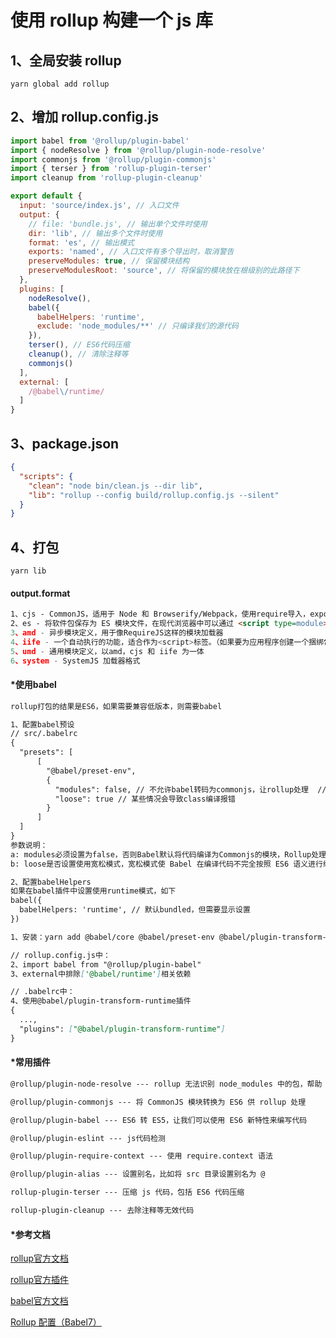 # 使用 rollup 构建一个 js 库

## 1、全局安装 rollup
```shell
yarn global add rollup
```

## 2、增加 rollup.config.js
```javascript
import babel from '@rollup/plugin-babel'
import { nodeResolve } from '@rollup/plugin-node-resolve'
import commonjs from '@rollup/plugin-commonjs'
import { terser } from 'rollup-plugin-terser'
import cleanup from 'rollup-plugin-cleanup'

export default {
  input: 'source/index.js', // 入口文件
  output: {
    // file: 'bundle.js', // 输出单个文件时使用
    dir: 'lib', // 输出多个文件时使用
    format: 'es', // 输出模式
    exports: 'named', // 入口文件有多个导出时，取消警告
    preserveModules: true, // 保留模块结构
    preserveModulesRoot: 'source', // 将保留的模块放在根级别的此路径下
  },
  plugins: [
    nodeResolve(),
    babel({
      babelHelpers: 'runtime',
      exclude: 'node_modules/**' // 只编译我们的源代码
    }),
    terser(), // ES6代码压缩
    cleanup(), // 清除注释等
    commonjs()
  ],
  external: [
    /@babel\/runtime/
  ]
}

```

## 3、package.json
```json
{
  "scripts": {
    "clean": "node bin/clean.js --dir lib",
    "lib": "rollup --config build/rollup.config.js --silent"
  }
}
```

## 4、打包
```shell
yarn lib
```

#### output.format
```markdown
1、cjs - CommonJS，适用于 Node 和 Browserify/Webpack，使用require导入，exports导出；如果设置了output.esModule:true，会增加 Object.defineProperty(exports,'__exModule',{value:true}); 设置，表示导出的是ES模块命名空间
2、es - 将软件包保存为 ES 模块文件，在现代浏览器中可以通过 <script type=module> 标签引入，使用import导入，export导出，rollup的默认打包方式
3、amd - 异步模块定义，用于像RequireJS这样的模块加载器
4、iife - 一个自动执行的功能，适合作为<script>标签。（如果要为应用程序创建一个捆绑包，您可能想要使用它，因为它会使文件大小变小。）
5、umd - 通用模块定义，以amd，cjs 和 iife 为一体
6、system - SystemJS 加载器格式
```

#### *使用babel
```markdown
rollup打包的结果是ES6，如果需要兼容低版本，则需要babel

1、配置babel预设
// src/.babelrc
{
  "presets": [
      [
        "@babel/preset-env",
        {
          "modules": false, // 不允许babel转码为commonjs，让rollup处理  // [!code focus]
          "loose": true // 某些情况会导致class编译报错
        }
      ]
  ]
}
参数说明：
a: modules必须设置为false，否则Babel默认将代码编译为Commonjs的模块，Rollup处理时将会出错
b: loose是否设置使用宽松模式，宽松模式使 Babel 在编译代码不完全按照 ES6 语义进行编译，而是编译成更接近于我们手写代码的形式，这样好处除了使代码更加精简，还会避免产生副作用。典型的是对 ES6 class 语法进行转译的区别：如果不是用宽松模式，ES6 的方法通过 Object.defineProperty 进行定义，副作用导致 treeshaking 失效；如果使用宽松模式，则直接在原型链上进行定义。

2、配置babelHelpers
如果在babel插件中设置使用runtime模式，如下
babel({
  babelHelpers: 'runtime', // 默认bundled，但需要显示设置
})

1、安装：yarn add @babel/core @babel/preset-env @babel/plugin-transform-runtime @babel/runtime @rollup/plugin-babel

// rollup.config.js中：
2、import babel from "@rollup/plugin-babel"
3、external中排除['@babel/runtime']相关依赖

// .babelrc中：
4、使用@babel/plugin-transform-runtime插件
{
  ...,
  "plugins": ["@babel/plugin-transform-runtime"]
}
```

#### *常用插件
```markdown
@rollup/plugin-node-resolve --- rollup 无法识别 node_modules 中的包，帮助 rollup 查找外部模块，然后导入

@rollup/plugin-commonjs --- 将 CommonJS 模块转换为 ES6 供 rollup 处理

@rollup/plugin-babel --- ES6 转 ES5，让我们可以使用 ES6 新特性来编写代码

@rollup/plugin-eslint --- js代码检测

@rollup/plugin-require-context --- 使用 require.context 语法

@rollup/plugin-alias --- 设置别名，比如将 src 目录设置别名为 @

rollup-plugin-terser --- 压缩 js 代码，包括 ES6 代码压缩

rollup-plugin-cleanup --- 去除注释等无效代码
```

#### *参考文档
[rollup官方文档](hhttps://rollupjs.org/guide/zh/#introduction)

[rollup官方插件](https://github.com/rollup/plugins/tree/master/packages)

[babel官方文档](https://www.babeljs.cn/docs/usage)

[Rollup 配置（Babel7）](https://xiaogliu.github.io/2019/07/24/rollup-config/)
